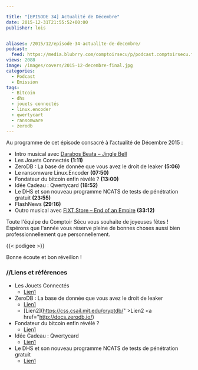 ```yaml
---

title: "[EPISODE 34] Actualité de Décembre"
date: 2015-12-31T21:55:52+00:00
publisher: lois


aliases: /2015/12/episode-34-actualite-de-decembre/
podcast:
  feed: https://media.blubrry.com/comptoirsecu/p/podcast.comptoirsecu.fr/CSEC.EP34.2015-12-29.ACTU_DECEMBRE.mp3
views: 2088
image: /images/covers/2015-12-decembre-final.jpg
categories:
  - Podcast
  - Emission
tags:
  - Bitcoin
  - dhs
  - jouets connectés
  - linux.encoder
  - qwertycart
  - ransomware
  - zerodb
---
```

Au programme de cet épisode consacré à l’actualité de Décembre 2015 :

  * Intro musical avec [Darabos Beata – Jingle Bell](https://soundcloud.com/darabos-beata/10-jingle-bell)
  * Les Jouets Connectés **(1:11)**
  * ZeroDB : La base de donnée que vous avez le droit de leaker **(5:06)**
  * Le ransomware Linux.Encoder **(07:50)**
  * Fondateur du bitcoin enfin révélé ? **(13:00)**
  * Idée Cadeau : Qwertycard **(18:52)**
  * Le DHS et son nouveau programme NCATS de tests de pénétration gratuit **(23:55)**
  * FlashNews **(29:16)**
  * Outro musical avec [FiXT Store – End of an Empire](http://fixtstore.com/collections/end-of-an-empire) **(33:12)**

Toute l'équipe du Comptoir Sécu vous souhaite de joyeuses fêtes ! Espérons que l'année vous réserve pleine de bonnes choses aussi bien professionnellement que personnellement.

{{< podigee >}}

Bonne écoute et bon réveillon !


### //Liens et références

- Les Jouets Connectés
  - [Lien1](http://www.silicon.fr/vtech-et-hello-barbie-jouets-connectes-enfants-en-danger-133415.html)
- ZeroDB : La base de donnée que vous avez le droit de leaker
  - [Lien1](http://blog.zerodb.io/hello-world-zerodb-here/)
  - [Lien2](https://css.csail.mit.edu/cryptdb/" >Lien2</a> <a href="http://docs.zerodb.io/)
- Fondateur du bitcoin enfin révélé ?
  - [Lien1](http://www.lemonde.fr/pixels/article/2015/12/09/le-fondateur-du-bitcoin-enfin-demasque_4827912_4408996.html)
- Idée Cadeau : Qwertycard
  - [Lien1](http://techcrunch.com/2015/12/07/qwertycards-is-a-wallet-sized-card-that-generate-secure-passwords/)
- Le DHS et son nouveau programme NCATS de tests de pénétration gratuit
  - [Lien1](http://krebsonsecurity.com/2015/12/dhs-giving-firms-free-penetration-tests/)
